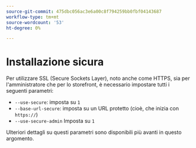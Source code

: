```yaml
---
source-git-commit: 475dbc056ac3e6a00c8f794259bb0fbf04143687
workflow-type: tm+mt
source-wordcount: '53'
ht-degree: 0%

---
```

# Installazione sicura

Per utilizzare SSL (Secure Sockets Layer), noto anche come HTTPS, sia per l&#39;amministratore che per lo storefront, è necessario impostare tutti i seguenti parametri:

* `--use-secure`: imposta su `1`
* `--base-url-secure`: imposta su un URL protetto (cioè, che inizia con `https://`)
* `--use-secure-admin` Imposta su `1`

Ulteriori dettagli su questi parametri sono disponibili più avanti in questo argomento.
